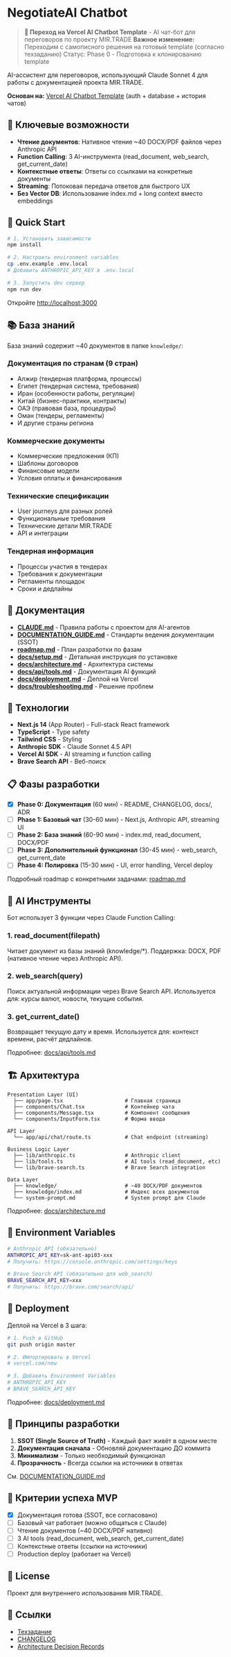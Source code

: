# NegotiateAI Chatbot

> **🔄 Переход на Vercel AI Chatbot Template** - AI чат-бот для переговоров по проекту MIR.TRADE
> **Важное изменение:** Переходим с самописного решения на готовый template (согласно техзаданию)
> Статус: Phase 0 - Подготовка к клонированию template

AI-ассистент для переговоров, использующий Claude Sonnet 4 для работы с документацией проекта MIR.TRADE.

**Основан на:** [Vercel AI Chatbot Template](https://github.com/vercel/ai-chatbot) (auth + database + история чатов)

## 🎯 Ключевые возможности

- **Чтение документов**: Нативное чтение ~40 DOCX/PDF файлов через Anthropic API
- **Function Calling**: 3 AI-инструмента (read_document, web_search, get_current_date)
- **Контекстные ответы**: Ответы со ссылками на конкретные документы
- **Streaming**: Потоковая передача ответов для быстрого UX
- **Без Vector DB**: Использование index.md + long context вместо embeddings

## 🚀 Quick Start

```bash
# 1. Установить зависимости
npm install

# 2. Настроить environment variables
cp .env.example .env.local
# Добавить ANTHROPIC_API_KEY в .env.local

# 3. Запустить dev сервер
npm run dev
```

Откройте [http://localhost:3000](http://localhost:3000)

## 📚 База знаний

База знаний содержит ~40 документов в папке `knowledge/`:

### Документация по странам (9 стран)
- Алжир (тендерная платформа, процессы)
- Египет (тендерная система, требования)
- Иран (особенности работы, регуляции)
- Китай (бизнес-практики, контракты)
- ОАЭ (правовая база, процедуры)
- Оман (тендеры, регламенты)
- И другие страны региона

### Коммерческие документы
- Коммерческие предложения (КП)
- Шаблоны договоров
- Финансовые модели
- Условия оплаты и финансирования

### Технические спецификации
- User journeys для разных ролей
- Функциональные требования
- Технические детали MIR.TRADE
- API и интеграции

### Тендерная информация
- Процессы участия в тендерах
- Требования к документации
- Регламенты площадок
- Сроки и дедлайны

## 📖 Документация

- **[CLAUDE.md](CLAUDE.md)** - Правила работы с проектом для AI-агентов
- **[DOCUMENTATION_GUIDE.md](DOCUMENTATION_GUIDE.md)** - Стандарты ведения документации (SSOT)
- **[roadmap.md](roadmap.md)** - План разработки по фазам
- **[docs/setup.md](docs/setup.md)** - Детальная инструкция по установке
- **[docs/architecture.md](docs/architecture.md)** - Архитектура системы
- **[docs/api/tools.md](docs/api/tools.md)** - Документация AI функций
- **[docs/deployment.md](docs/deployment.md)** - Деплой на Vercel
- **[docs/troubleshooting.md](docs/troubleshooting.md)** - Решение проблем

## 🔧 Технологии

- **Next.js 14** (App Router) - Full-stack React framework
- **TypeScript** - Type safety
- **Tailwind CSS** - Styling
- **Anthropic SDK** - Claude Sonnet 4.5 API
- **Vercel AI SDK** - AI streaming и function calling
- **Brave Search API** - Веб-поиск

## 📋 Фазы разработки

- [X] **Phase 0: Документация** (60 мин) - README, CHANGELOG, docs/, ADR
- [ ] **Phase 1: Базовый чат** (30-60 мин) - Next.js, Anthropic API, streaming UI
- [ ] **Phase 2: База знаний** (60-90 мин) - index.md, read_document, DOCX/PDF
- [ ] **Phase 3: Дополнительный функционал** (30-45 мин) - web_search, get_current_date
- [ ] **Phase 4: Полировка** (15-30 мин) - UI, error handling, Vercel deploy

Подробный roadmap с конкретными задачами: [roadmap.md](roadmap.md)

## 🤖 AI Инструменты

Бот использует 3 функции через Claude Function Calling:

### 1. read_document(filepath)
Читает документ из базы знаний (knowledge/*).
Поддержка: DOCX, PDF (нативное чтение через Anthropic API).

### 2. web_search(query)
Поиск актуальной информации через Brave Search API.
Используется для: курсы валют, новости, текущие события.

### 3. get_current_date()
Возвращает текущую дату и время.
Используется для: контекст времени, расчёт дедлайнов.

Подробнее: [docs/api/tools.md](docs/api/tools.md)

## 🏗️ Архитектура

```
Presentation Layer (UI)
  ├── app/page.tsx                    # Главная страница
  ├── components/Chat.tsx             # Контейнер чата
  ├── components/Message.tsx          # Компонент сообщения
  └── components/InputForm.tsx        # Форма ввода

API Layer
  └── app/api/chat/route.ts           # Chat endpoint (streaming)

Business Logic Layer
  ├── lib/anthropic.ts                # Anthropic client
  ├── lib/tools.ts                    # AI tools (read_document, etc)
  └── lib/brave-search.ts             # Brave Search integration

Data Layer
  ├── knowledge/                      # ~40 DOCX/PDF документов
  ├── knowledge/index.md              # Индекс всех документов
  └── system-prompt.md                # System prompt для Claude
```

Подробнее: [docs/architecture.md](docs/architecture.md)

## 🔑 Environment Variables

```bash
# Anthropic API (обязательно)
ANTHROPIC_API_KEY=sk-ant-api03-xxx
# Получить: https://console.anthropic.com/settings/keys

# Brave Search API (обязательно для web_search)
BRAVE_SEARCH_API_KEY=xxx
# Получить: https://brave.com/search/api/
```

## 🚢 Deployment

Деплой на Vercel в 3 шага:

```bash
# 1. Push в GitHub
git push origin master

# 2. Импортировать в Vercel
# vercel.com/new

# 3. Добавить Environment Variables
# ANTHROPIC_API_KEY
# BRAVE_SEARCH_API_KEY
```

Подробнее: [docs/deployment.md](docs/deployment.md)

## 📝 Принципы разработки

1. **SSOT (Single Source of Truth)** - Каждый факт живёт в одном месте
2. **Документация сначала** - Обновляй документацию ДО коммита
3. **Минимализм** - Только необходимый функционал
4. **Прозрачность** - Всегда ссылки на источники в ответах

См. [DOCUMENTATION_GUIDE.md](DOCUMENTATION_GUIDE.md)

## 🎯 Критерии успеха MVP

- [X] Документация готова (SSOT, все согласовано)
- [ ] Базовый чат работает (можно общаться с Claude)
- [ ] Чтение документов (~40 DOCX/PDF нативно)
- [ ] 3 AI tools (read_document, web_search, get_current_date)
- [ ] Контекстные ответы (ссылки на источники)
- [ ] Production deploy (работает на Vercel)

## 📄 License

Проект для внутреннего использования MIR.TRADE.

## 🔗 Ссылки

- [Техзадание](Техзадание/negotiateai-tech-spec.md)
- [CHANGELOG](CHANGELOG.md)
- [Architecture Decision Records](docs/decisions/)
